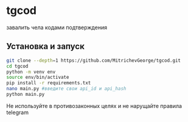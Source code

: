 # tgcod
завалить чела кодами подтверждения

## Установка и запуск
```bash
git clone --depth=1 https://github.com/MitrichevGeorge/tgcod.git
cd tgcod
python -m venv env
source env/bin/activate
pip install -r requirements.txt
nano main.py #введите свои api_id и api_hash
python main.py
```

Не используйте в противозаконных целях и не нарущайте правила telegram
